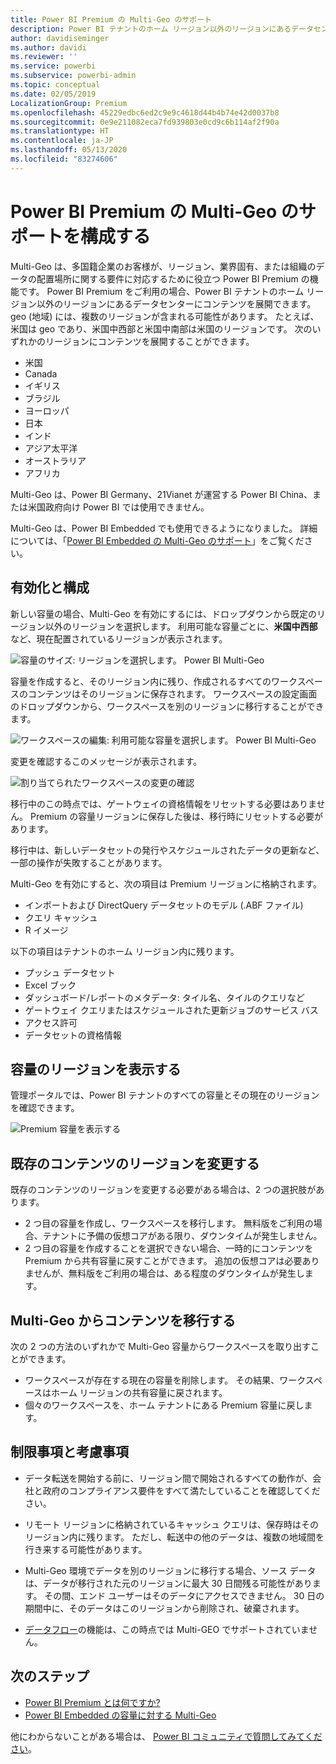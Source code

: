 ```yaml
---
title: Power BI Premium の Multi-Geo のサポート
description: Power BI テナントのホーム リージョン以外のリージョンにあるデータセンターにコンテンツを展開する方法について説明します。
author: davidiseminger
ms.author: davidi
ms.reviewer: ''
ms.service: powerbi
ms.subservice: powerbi-admin
ms.topic: conceptual
ms.date: 02/05/2019
LocalizationGroup: Premium
ms.openlocfilehash: 45229edbc6ed2c9e9c4618d44b4b74e42d0037b8
ms.sourcegitcommit: 0e9e211082eca7fd939803e0cd9c6b114af2f90a
ms.translationtype: HT
ms.contentlocale: ja-JP
ms.lasthandoff: 05/13/2020
ms.locfileid: "83274606"
---
```

# <a name="configure-multi-geo-support-for-power-bi-premium"></a>Power BI Premium の Multi-Geo のサポートを構成する

Multi-Geo は、多国籍企業のお客様が、リージョン、業界固有、または組織のデータの配置場所に関する要件に対応するために役立つ Power BI Premium の機能です。 Power BI Premium をご利用の場合、Power BI テナントのホーム リージョン以外のリージョンにあるデータセンターにコンテンツを展開できます。 geo (地域) には、複数のリージョンが含まれる可能性があります。 たとえば、米国は geo であり、米国中西部と米国中南部は米国のリージョンです。 次のいずれかのリージョンにコンテンツを展開することができます。

- 米国
- Canada
- イギリス
- ブラジル
- ヨーロッパ
- 日本
- インド
- アジア太平洋
- オーストラリア
- アフリカ

Multi-Geo は、Power BI Germany、21Vianet が運営する Power BI China、または米国政府向け Power BI では使用できません。

Multi-Geo は、Power BI Embedded でも使用できるようになりました。 詳細については、「[Power BI Embedded の Multi-Geo のサポート](../developer/embedded/embedded-multi-geo.md)」をご覧ください。

## <a name="enable-and-configure"></a>有効化と構成

新しい容量の場合、Multi-Geo を有効にするには、ドロップダウンから既定のリージョン以外のリージョンを選択します。  利用可能な容量ごとに、**米国中西部**など、現在配置されているリージョンが表示されます。

![容量のサイズ: リージョンを選択します。 Power BI Multi-Geo](media/service-admin-premium-multi-geo/power-bi-multi-geo-capacity-size.png)

容量を作成すると、そのリージョン内に残り、作成されるすべてのワークスペースのコンテンツはそのリージョンに保存されます。 ワークスペースの設定画面のドロップダウンから、ワークスペースを別のリージョンに移行することができます。

![ワークスペースの編集: 利用可能な容量を選択します。 Power BI Multi-Geo](media/service-admin-premium-multi-geo/power-bi-multi-geo-edit-workspace.png)

変更を確認するこのメッセージが表示されます。

![割り当てられたワークスペースの変更の確認](media/service-admin-premium-multi-geo/power-bi-multi-geo-change-assigned-workspace-capacity.png)

移行中のこの時点では、ゲートウェイの資格情報をリセットする必要はありません。  Premium の容量リージョンに保存した後は、移行時にリセットする必要があります。

移行中は、新しいデータセットの発行やスケジュールされたデータの更新など、一部の操作が失敗することがあります。  

Multi-Geo を有効にすると、次の項目は Premium リージョンに格納されます。

- インポートおよび DirectQuery データセットのモデル (.ABF ファイル)
- クエリ キャッシュ
- R イメージ

以下の項目はテナントのホーム リージョン内に残ります。

- プッシュ データセット
- Excel ブック
- ダッシュボード/レポートのメタデータ: タイル名、タイルのクエリなど
- ゲートウェイ クエリまたはスケジュールされた更新ジョブのサービス バス
- アクセス許可
- データセットの資格情報

## <a name="view-capacity-regions"></a>容量のリージョンを表示する

管理ポータルでは、Power BI テナントのすべての容量とその現在のリージョンを確認できます。

![Premium 容量を表示する](media/service-admin-premium-multi-geo/power-bi-multi-geo-premium-capacities.png) 

## <a name="change-the-region-for-existing-content"></a>既存のコンテンツのリージョンを変更する

既存のコンテンツのリージョンを変更する必要がある場合は、2 つの選択肢があります。

- 2 つ目の容量を作成し、ワークスペースを移行します。 無料版をご利用の場合、テナントに予備の仮想コアがある限り、ダウンタイムが発生しません。
- 2 つ目の容量を作成することを選択できない場合、一時的にコンテンツを Premium から共有容量に戻すことができます。 追加の仮想コアは必要ありませんが、無料版をご利用の場合は、ある程度のダウンタイムが発生します。

## <a name="move-content-out-of-multi-geo"></a>Multi-Geo からコンテンツを移行する  

次の 2 つの方法のいずれかで Multi-Geo 容量からワークスペースを取り出すことができます。

- ワークスペースが存在する現在の容量を削除します。  その結果、ワークスペースはホーム リージョンの共有容量に戻されます。
- 個々のワークスペースを、ホーム テナントにある Premium 容量に戻します。

## <a name="limitations-and-considerations"></a>制限事項と考慮事項

- データ転送を開始する前に、リージョン間で開始されるすべての動作が、会社と政府のコンプライアンス要件をすべて満たしていることを確認してください。
- リモート リージョンに格納されているキャッシュ クエリは、保存時はそのリージョン内に残ります。 ただし、転送中の他のデータは、複数の地域間を行き来する可能性があります。
- Multi-Geo 環境でデータを別のリージョンに移行する場合、ソース データは、データが移行された元のリージョンに最大 30 日間残る可能性があります。 その間、エンド ユーザーはそのデータにアクセスできません。 30 日の期間中に、そのデータはこのリージョンから削除され、破棄されます。

- [データフロー](../transform-model/service-dataflows-overview.md)の機能は、この時点では Multi-GEO でサポートされていません。

## <a name="next-steps"></a>次のステップ

- [Power BI Premium とは何ですか?](service-premium-what-is.md)
- [Power BI Embedded の容量に対する Multi-Geo](../developer/embedded/embedded-multi-geo.md)

他にわからないことがある場合は、 [Power BI コミュニティで質問してみてください](https://community.powerbi.com/)。

